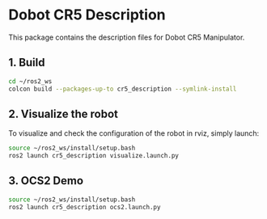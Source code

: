# Dobot CR5 Description

This package contains the description files for Dobot CR5 Manipulator.

## 1. Build
```bash
cd ~/ros2_ws
colcon build --packages-up-to cr5_description --symlink-install
```

## 2. Visualize the robot

To visualize and check the configuration of the robot in rviz, simply launch:

```bash
source ~/ros2_ws/install/setup.bash
ros2 launch cr5_description visualize.launch.py
```

## 3. OCS2 Demo
```bash
source ~/ros2_ws/install/setup.bash
ros2 launch cr5_description ocs2.launch.py
```